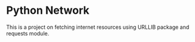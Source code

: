 # Python Network
This is a project on fetching internet resources using URLLIB package
and requests module.